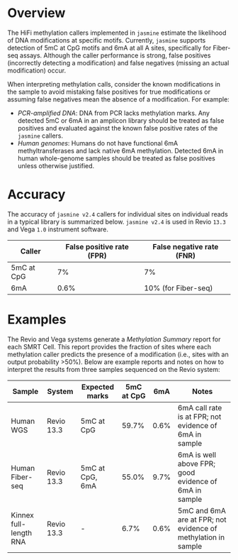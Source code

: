 # Overview

The HiFi methylation callers implemented in `jasmine` estimate the likelihood of DNA modifications at specific motifs. Currently, `jasmine` supports detection of 5mC at CpG motifs and 6mA at all A sites, specifically for Fiber-seq assays. Although the caller performance is strong, false positives (incorrectly detecting a modification) and false negatives (missing an actual modification) occur.

When interpreting methylation calls, consider the known modifications in the sample to avoid mistaking false positives for true modifications or assuming false negatives mean the absence of a modification. For example:
* *PCR-amplified DNA*: DNA from PCR lacks methylation marks. Any detected 5mC or 6mA in an amplicon library should be treated as false positives and evaluated against the known false positive rates of the `jasmine` callers.
* *Human genomes*: Humans do not have functional 6mA methyltransferases and lack native 6mA methylation. Detected 6mA in human whole-genome samples should be treated as false positives unless otherwise justified.

# Accuracy

The accuracy of `jasmine v2.4` callers for individual sites on individual reads in a typical library is summarized below.  `jasmine v2.4` is used in Revio `13.3` and Vega `1.0` instrument software.

| Caller     | False positive rate (FPR) | False negative rate (FNR) | 
| ---------- | ------------------------- | ------------------------- | 
| 5mC at CpG | 7%                        |  7%                       | 
| 6mA        | 0.6%                      |  10% (for Fiber-seq)      |


# Examples

The Revio and Vega systems generate a *Methylation Summary* report for each SMRT Cell. This report provides the fraction of sites where each methylation caller predicts the presence of a modification (i.e., sites with an output probability >50%). Below are example reports and notes on how to interpret the results from three samples sequenced on the Revio system:

| Sample                 | System     | Expected marks  | 5mC at CpG | 6mA  | Notes                                                         |
| ---------------------- | ---------- | --------------- | ---------- | ---  | ------------------------------------------------------------- |
| Human WGS              | Revio 13.3 | 5mC at CpG      | 59.7%      | 0.6% | 6mA call rate is at FPR; not evidence of 6mA in sample        |
| Human Fiber-seq        | Revio 13.3 | 5mC at CpG, 6mA | 55.0%      | 9.7% | 6mA is well above FPR; good evidence of 6mA in sample         |
| Kinnex full-length RNA | Revio 13.3 | -               | 6.7%       | 0.6% | 5mC and 6mA are at FPR; not evidence of methylation in sample |
